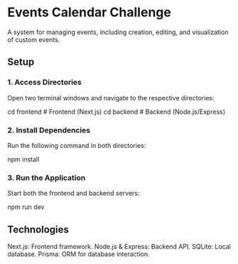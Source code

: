 # Events Calendar Challenge

A system for managing events, including creation, editing, and visualization of custom events.

## Setup

### 1. Access Directories

Open two terminal windows and navigate to the respective directories:

cd frontend # Frontend (Next.js)
cd backend # Backend (Node.js/Express)

### 2. Install Dependencies

Run the following command in both directories:

npm install

### 3. Run the Application

Start both the frontend and backend servers:

npm run dev

## Technologies

Next.js: Frontend framework.
Node.js & Express: Backend API.
SQLite: Local database.
Prisma: ORM for database interaction.

